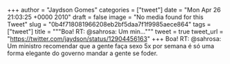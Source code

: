 
+++
author = "Jaydson Gomes"
categories = ["tweet"]
date = "Mon Apr 26 21:03:25 +0000 2010"
draft = false
image = "No media found for this Tweet"
slug = "0b4f718081966208eb2bf5daa7f1f9985aece864"
tags = ["tweet"]
title = """Boa! RT: @sahrosa: Um min..."""
tweet = true
tweet_url = "https://twitter.com/jaydson/status/12904456163"
+++
Boa! RT: @sahrosa: Um ministro recomendar que a gente faça sexo 5x por semana é só uma forma elegante do governo mandar a gente se foder.
